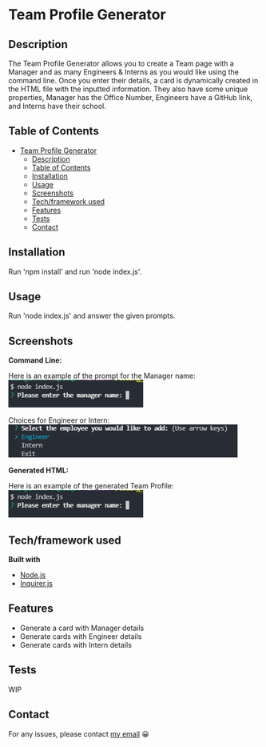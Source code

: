 # Team Profile Generator

## Description

The Team Profile Generator allows you to create a Team page with a Manager and as many Engineers & Interns as you would like using the command line. Once you enter their details, a card is dynamically created in the HTML file with the inputted information. They also have some unique properties, Manager has the Office Number, Engineers have a GitHub link, and Interns have their school.

## Table of Contents

- [Team Profile Generator](#team-profile-generator)
  - [Description](#description)
  - [Table of Contents](#table-of-contents)
  - [Installation](#installation)
  - [Usage](#usage)
  - [Screenshots](#screenshots)
  - [Tech/framework used](#techframework-used)
  - [Features](#features)
  - [Tests](#tests)
  - [Contact](#contact)

## Installation

Run 'npm install' and run 'node index.js'.

## Usage

Run 'node index.js' and answer the given prompts.

## Screenshots

**Command Line:**

Here is an example of the prompt for the Manager name:
![CMD](./assets/images/managerName.png "CMD")

Choices for Engineer or Intern:
![Choices](./assets/images/choices.png "Choices")

**Generated HTML:**

Here is an example of the generated Team Profile:
![Team Profile](./assets/images/managerName.png "Team Profile")

## Tech/framework used

<b>Built with</b>

- [Node.js](https://nodejs.org/en/)
- [Inquirer.js](https://www.npmjs.com/package/inquirer)

## Features

- Generate a card with Manager details
- Generate cards with Engineer details
- Generate cards with Intern details

## Tests

WIP

## Contact

For any issues, please contact [my email](mailto:leonwheeler08@gmail.com) 😀
